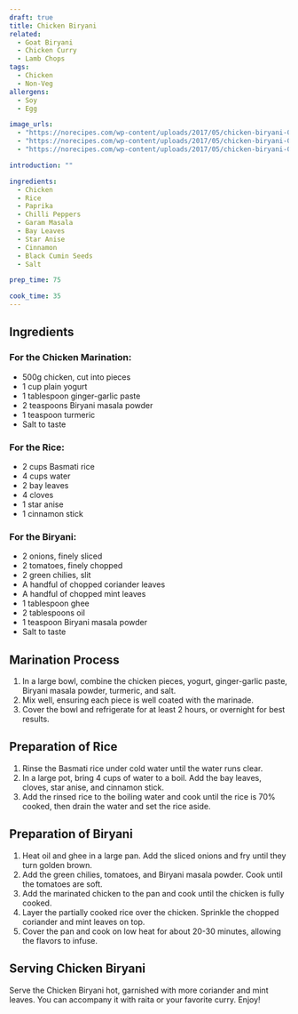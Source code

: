 ```yaml
---
draft: true
title: Chicken Biryani
related:
  - Goat Biryani
  - Chicken Curry
  - Lamb Chops
tags:
  - Chicken
  - Non-Veg
allergens:
  - Soy
  - Egg

image_urls:
  - "https://norecipes.com/wp-content/uploads/2017/05/chicken-biryani-005.jpg"
  - "https://norecipes.com/wp-content/uploads/2017/05/chicken-biryani-005.jpg"
  - "https://norecipes.com/wp-content/uploads/2017/05/chicken-biryani-005.jpg"

introduction: ""

ingredients:
  - Chicken
  - Rice
  - Paprika
  - Chilli Peppers
  - Garam Masala
  - Bay Leaves
  - Star Anise
  - Cinnamon
  - Black Cumin Seeds
  - Salt

prep_time: 75

cook_time: 35
---
```


## Ingredients

### For the Chicken Marination:

- 500g chicken, cut into pieces
- 1 cup plain yogurt
- 1 tablespoon ginger-garlic paste
- 2 teaspoons Biryani masala powder
- 1 teaspoon turmeric
- Salt to taste

### For the Rice:

- 2 cups Basmati rice
- 4 cups water
- 2 bay leaves
- 4 cloves
- 1 star anise
- 1 cinnamon stick

### For the Biryani:

- 2 onions, finely sliced
- 2 tomatoes, finely chopped
- 2 green chilies, slit
- A handful of chopped coriander leaves
- A handful of chopped mint leaves
- 1 tablespoon ghee
- 2 tablespoons oil
- 1 teaspoon Biryani masala powder
- Salt to taste

## Marination Process

1. In a large bowl, combine the chicken pieces, yogurt, ginger-garlic paste, Biryani masala powder, turmeric, and salt.
2. Mix well, ensuring each piece is well coated with the marinade.
3. Cover the bowl and refrigerate for at least 2 hours, or overnight for best results.

## Preparation of Rice

1. Rinse the Basmati rice under cold water until the water runs clear.
2. In a large pot, bring 4 cups of water to a boil. Add the bay leaves, cloves, star anise, and cinnamon stick.
3. Add the rinsed rice to the boiling water and cook until the rice is 70% cooked, then drain the water and set the rice aside.

## Preparation of Biryani

1. Heat oil and ghee in a large pan. Add the sliced onions and fry until they turn golden brown.
2. Add the green chilies, tomatoes, and Biryani masala powder. Cook until the tomatoes are soft.
3. Add the marinated chicken to the pan and cook until the chicken is fully cooked.
4. Layer the partially cooked rice over the chicken. Sprinkle the chopped coriander and mint leaves on top.
5. Cover the pan and cook on low heat for about 20-30 minutes, allowing the flavors to infuse.

## Serving Chicken Biryani

Serve the Chicken Biryani hot, garnished with more coriander and mint leaves. You can accompany it with raita or your favorite curry. Enjoy!
